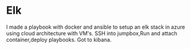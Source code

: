 # Elk
I made a playbook with docker and ansible to setup an elk stack in azure using cloud architecture with VM's.
SSH into jumpbox,Run and attach container,deploy playbooks.
Got to kibana.
